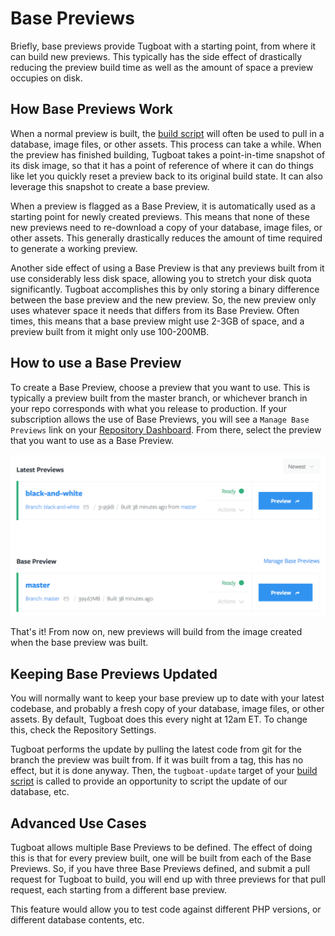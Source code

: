 # Base Previews

Briefly, base previews provide Tugboat with a starting point, from where it can
build new previews. This typically has the side effect of drastically reducing
the preview build time as well as the amount of space a preview occupies on
disk.

## How Base Previews Work

When a normal preview is built, the [build script](/build-script/index.md) will
often be used to pull in a database, image files, or other assets. This process
can take a while. When the preview has finished building, Tugboat takes a
point-in-time snapshot of its disk image, so that it has a point of reference
of where it can do things like let you quickly reset a preview back to its
original build state. It can also leverage this snapshot to create a base
preview.

When a preview is flagged as a Base Preview, it is automatically used as a
starting point for newly created previews. This means that none of these new
previews need to re-download a copy of your database, image files, or other
assets. This generally drastically reduces the amount of time required to
generate a working preview.

Another side effect of using a Base Preview is that any previews built from it
use considerably less disk space, allowing you to stretch your disk quota
significantly. Tugboat accomplishes this by only storing a binary difference
between the base preview and the new preview. So, the new preview only uses
whatever space it needs that differs from its Base Preview. Often times, this
means that a base preview might use 2-3GB of space, and a preview built from it
might only use 100-200MB.

## How to use a Base Preview

To create a Base Preview, choose a preview that you want to use. This is
typically a preview built from the master branch, or whichever branch in your
repo corresponds with what you release to production. If your subscription
allows the use of Base Previews, you will see a `Manage Base Previews` link on
your [Repository Dashboard](/tugboat-dashboard/repositories/index.md). From
there, select the preview that you want to use as a Base Preview.

![Base Preview Selection](_images/base-preview.png)

That's it! From now on, new previews will build from the image created when the
base preview was built.

## Keeping Base Previews Updated

You will normally want to keep your base preview up to date with your latest
codebase, and probably a fresh copy of your database, image files, or other
assets. By default, Tugboat does this every night at 12am ET. To change this,
check the Repository Settings.

Tugboat performs the update by pulling the latest code from git for the branch
the preview was built from. If it was built from a tag, this has no effect, but
it is done anyway. Then, the `tugboat-update` target of your [build
script](/build-script/index.md) is called to provide an opportunity to script
the update of our database, etc.

## Advanced Use Cases

Tugboat allows multiple Base Previews to be defined. The effect of doing this
is that for every preview built, one will be built from each of the Base
Previews. So, if you have three Base Previews defined, and submit a pull
request for Tugboat to build, you will end up with three previews for that pull
request, each starting from a different base preview.

This feature would allow you to test code against different PHP versions, or
different database contents, etc.
